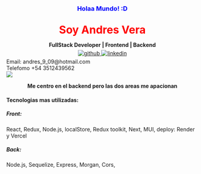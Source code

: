 

<div align="center">
  <h3 style="color: blue; margin-top: 20px; margin-bottom: -10px;"> Holaa Mundo! :D  </h3>
  <div style="color: red;">
    <h1> Soy Andres Vera </h1>
  </div>
  <h4 style="margin-bottom: 5px; margin-top: -5px"> FullStack Developer | Frontend | Backend</h4>
</div>


<div align="center">
<a href="https://github.com/AndresXX1" target="_blank">
<img src=https://img.shields.io/badge/github-%2324292e.svg?&style=for-the-badge&logo=github&logoColor=white alt=github style="margin-bottom: 5px;" />
</a>
<a href="https://www.linkedin.com/in/andres-vera-676414281/" target="_blank">
<img src=https://img.shields.io/badge/linkedin-%231E77B5.svg?&style=for-the-badge&logo=linkedin&logoColor=white alt=linkedin style="margin-bottom: 5px;" />
</a>  
</div>  
<div>
Email: andres_9_09@hotmail.com
</div>
<div>
Telefomo +54 3512439562
</div>
<img src="https://i.pinimg.com/originals/2f/f4/28/2ff428006f3ade5f10beac69372062ab.gif" align="center" style="width: 100%, marginBottom: 10px" />
</div>  
  


  

**<ins><div align="center">Me centro en el backend pero las dos areas me apacionan</div></ins>**  
  <div>
<h4>Tecnologias mas utilizadas: <h4/>
<h5> Front: </h5>
<p> React, Redux, Node.js, localStore, Redux toolkit, Next, MUI, deploy: Render y Vercel</p>
<h5> Back: </h5> 
<p> Node.js, Sequelize, Express, Morgan, Cors,</p>
</div>







<br />


